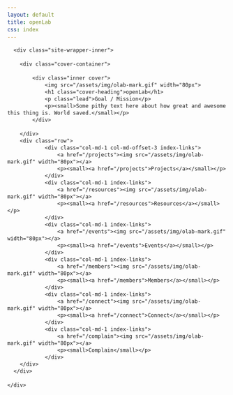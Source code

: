 ```yaml
---
layout: default
title: openLab
css: index
---
```


<div class="site-wrapper">

      <div class="site-wrapper-inner">

        <div class="cover-container">

        	<div class="inner cover">
        		<img src="/assets/img/olab-mark.gif" width="80px">
            	<h1 class="cover-heading">openLab</h1>
            	<p class="lead">Goal / Mission</p>
            	<p><small>Some pithy text here about how great and awesome this thing is. World saved.</small></p>
          	</div>

        </div>
        <div class="row">
	         	<div class="col-md-1 col-md-offset-3 index-links">
	         		<a href="/projects"><img src="/assets/img/olab-mark.gif" width="80px"></a>
	         		<p><small><a href="/projects">Projects</a></small></p>
	         	</div>
	         	<div class="col-md-1 index-links">
	         		<a href="/resources"><img src="/assets/img/olab-mark.gif" width="80px"></a>
	         		<p><small><a href="/resources">Resources</a></small></p>
	         	</div>
	         	<div class="col-md-1 index-links">
	         		<a href="/events"><img src="/assets/img/olab-mark.gif" width="80px"></a>
	         		<p><small><a href="/events">Events</a></small></p>
	         	</div>
	         	<div class="col-md-1 index-links">
	         		<a href="/members"><img src="/assets/img/olab-mark.gif" width="80px"></a>
	         		<p><small><a href="/members">Members</a></small></p>
	         	</div>
	         	<div class="col-md-1 index-links">
	         		<a href="/connect"><img src="/assets/img/olab-mark.gif" width="80px"></a>
	         		<p><small><a href="/connect">Connect</a></small></p>
	         	</div>
	         	<div class="col-md-1 index-links">
	         		<a href="/complain"><img src="/assets/img/olab-mark.gif" width="80px"></a>
	         		<p><small>Complain</small></p>
	         	</div>
		</div>
      </div>

    </div>


